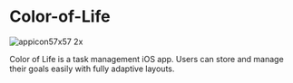 # Color-of-Life
![appicon57x57 2x](https://user-images.githubusercontent.com/23665164/44631795-0145c080-a926-11e8-9c3d-4603944c3c4b.png)

Color of Life is a task management iOS app. Users can store and manage their goals easily with fully adaptive layouts.
